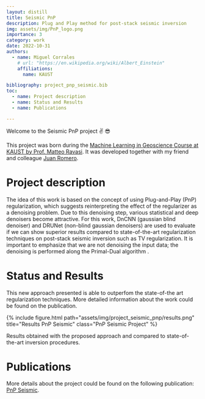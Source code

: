 ```yaml
---
layout: distill
title: Seismic PnP
description: Plug and Play method for post-stack seismic inversion
img: assets/img/PnP_logo.png
importance: 3
category: work
date: 2022-10-31
authors:
  - name: Miguel Corrales
    # url: "https://en.wikipedia.org/wiki/Albert_Einstein"
    affiliations:
      name: KAUST

bibliography: project_pnp_seismic.bib
toc:
  - name: Project description
  - name: Status and Results 
  - name: Publications

---
```


Welcome to the Seismic PnP project :v: :sunglasses:

This project was born during the [Machine Learning in Geoscience Course at KAUST by Prof. Matteo Ravasi](https://github.com/DIG-Kaust/MLgeoscience). It was developed together with my friend and colleague [Juan Romero](https://dig.kaust.edu.sa/people/detail/juan-romero-murcia). 


# Project description

The idea of this work is based on the concept of using Plug-and-Play (PnP) regularization, which suggests reinterpreting the effect of the regularizer as a denoising problem. Due to this denoising step, various statistical and deep denoisers become attractive. For this work, DnCNN (gaussian blind denoiser) and DRUNet (non-blind gaussian denoisers) are used to evaluate if we can show superior results compared to state-of-the-art regularization techniques on post-stack seismic inversion such as TV regularization. It is important to emphasize that we are not denoising the input data; the denoising is performed along the Primal-Dual algorithm <d-cite key="eage:/content/papers/10.3997/2214-4609.2022616015"></d-cite>. 


# Status and Results 

This new approach presented is able to outperfom the state-of-the art regularization techniques. More detailed information about the work could be found on the publication. 

{% include figure.html path="assets/img/project_seismic_pnp/results.png" title="Results PnP Seismic" class="PnP Seismic Project" %}
<div class="caption">
    Results obtained with the proposed approach and compared to state-of-the-art inversion procedures.
</div>

# Publications

More details about the project could be found on the following publication:
[PnP Seismic](https://www.earthdoc.org/content/papers/10.3997/2214-4609.2022616015). 